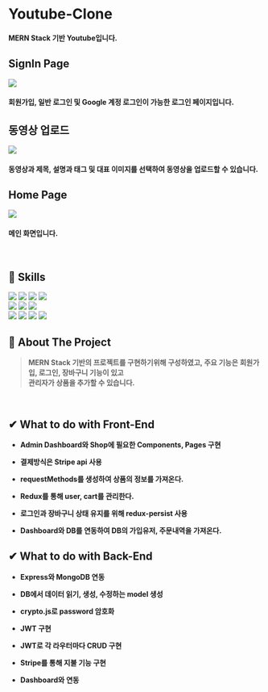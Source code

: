 <div>
  <h1>Youtube-Clone</h1>
 <h4>MERN Stack 기반 Youtube입니다.</h4>
  </div>
  <h2>SignIn Page</h2>
<div>
  <img src="https://user-images.githubusercontent.com/83646986/183390628-0e84b5e3-e487-4274-b7b8-2c3d0be84d70.gif" />
  <h4>회원가입, 일반 로그인 및 Google 계정 로그인이 가능한 로그인 페이지입니다.</h4>
</div>
<h2>동영상 업로드</h2>
<div>
  <img src="https://user-images.githubusercontent.com/83646986/183396787-33ce7f56-a45f-45b1-b8d9-e377389c3585.gif" />
  <h4>동영상과 제목, 설명과 태그 및 대표 이미지를 선택하여 동영상을 업로드할 수 있습니다.</h4>
</div>
<h2>Home Page</h2>
<div>
  <img src="https://user-images.githubusercontent.com/83646986/183400433-b45c0492-b660-4c4e-a8be-ee6aaf394a88.gif" />
  <h4>메인 화면입니다.</h4>
</div>
<br>

## 💪 Skills
<img src="https://img.shields.io/badge/MongoDB-4EA94B?style=for-the-badge&logo=mongodb&logoColor=white"/> <img src="https://img.shields.io/badge/Express.js-000000?style=for-the-badge&logo=express&logoColor=white"/> <img src="https://img.shields.io/badge/React-20232A?style=for-the-badge&logo=react&logoColor=61DAFB"/> <img src="https://img.shields.io/badge/Node.js-339933?style=for-the-badge&logo=nodedotjs&logoColor=white"/> <br />
<img src="https://img.shields.io/badge/CSS3-1572B6?style=for-the-badge&logo=css3&logoColor=white"/> <img src="https://img.shields.io/badge/styled--components-DB7093?style=for-the-badge&logo=styled-components&logoColor=white"/> <img src="https://img.shields.io/badge/Material%20UI-007FFF?style=for-the-badge&logo=mui&logoColor=white"/> <br />
<img src="https://img.shields.io/badge/Redux-593D88?style=for-the-badge&logo=redux&logoColor=white"/> <img src="https://img.shields.io/badge/React_Router-CA4245?style=for-the-badge&logo=react-router&logoColor=white"/> <img src="https://img.shields.io/badge/firebase-ffca28?style=for-the-badge&logo=firebase&logoColor=black"/> <img src="https://img.shields.io/badge/Stripe-626CD9?style=for-the-badge&logo=Stripe&logoColor=white"/>
<br/>

## 📝 About The Project
> <b>MERN Stack 기반의 프로젝트를 구현하기위해 구성하였고, 주요 기능은 회원가입, 로그인, 장바구니 기능이 있고<br/>
관리자가 상품을 추가할 수 있습니다.</b>

<br/>

## ✔︎ What to do with Front-End

- <b>Admin Dashboard와 Shop에 필요한 Components, Pages 구현</b>

- <b>결제방식은 Stripe api 사용</b>

- <b>requestMethods를 생성하여 상품의 정보를 가져온다.</b>

- <b>Redux를 통해 user, cart를 관리한다.</b>

- <b>로그인과 장바구니 상태 유지를 위해 redux-persist 사용</b>

- <b>Dashboard와 DB를 연동하여 DB의 가입유저, 주문내역을 가져온다.</b>

## ✔︎ What to do with Back-End
  
  - <b>Express와 MongoDB 연동</b>
  
  - <b>DB에서 데이터 읽기, 생성, 수정하는 model 생성</b>
  
  - <b>crypto.js로 password 암호화</b>
  
  - <b>JWT 구현</b>
  
  - <b>JWT로 각 라우터마다 CRUD 구현</b>
  
  - <b>Stripe를 통해 지불 기능 구현</b>
  
  - <b>Dashboard와 연동</b>
